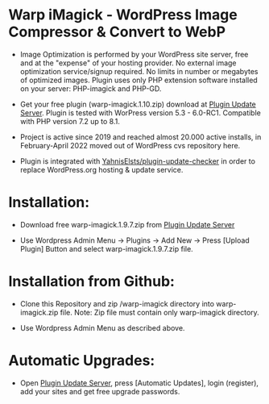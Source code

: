 # Warp iMagick - WordPress Image Compressor & Convert to WebP

* Image Optimization is performed by your WordPress site server, free and at the "expense" of your hosting provider. No external image optimization service/signup required. No limits in number or megabytes of optimized images. Plugin uses only PHP extension software installed on your server: PHP-imagick and PHP-GD.

* Get your free plugin (warp-imagick.1.10.zip) download at [Plugin Update Server](https://warp-imagick.pagespeed.club/). Plugin is tested with WorPress version 5.3 - 6.0-RC1. Compatible with PHP version 7.2 up to 8.1.

* Project is active since 2019 and reached almost 20.000 active installs, in February-April 2022 moved out of WordPress cvs repository here.

* Plugin is integrated with [YahnisElsts/plugin-update-checker](https://github.com/YahnisElsts/plugin-update-checker) in order to replace WordPress.org hosting & update service.

# Installation:

* Download free warp-imagick.1.9.7.zip from [Plugin Update Server](https://warp-imagick.pagespeed.club/)

* Use Wordpress Admin Menu -> Plugins -> Add New -> Press [Upload Plugin] Button and select warp-imagick.1.9.7.zip file.

# Installation from Github:

* Clone this Repository and zip /warp-imagick directory into warp-imagick.zip file. Note: Zip file must contain only warp-imagick directory.

* Use Wordpress Admin Menu as described above.

# Automatic Upgrades:

* Open [Plugin Update Server](https://warp-imagick.pagespeed.club/), press [Automatic Updates], login (register), add your sites and get free upgrade passwords.
